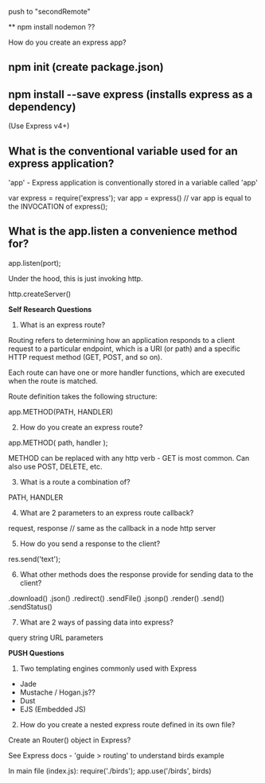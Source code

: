 push to "secondRemote"

** npm install nodemon ??

How do you create an express app?

## npm init (create package.json)
## npm install --save express (installs express as a dependency)

(Use Express v4+)

## What is the conventional variable used for an express application?

'app' - Express application is conventionally stored in a variable called 'app'

var express = require('express');
var app = express() // var app is equal to the INVOCATION of express();


## What is the app.listen a convenience method for?

app.listen(port);

Under the hood, this is just invoking http.

http.createServer()

__Self Research Questions__

1. What is an express route?

Routing refers to determining how an application responds to a client request to a particular endpoint, which is a URI (or path) and a specific HTTP request method (GET, POST, and so on).

Each route can have one or more handler functions, which are executed when the route is matched.

Route definition takes the following structure:

  app.METHOD(PATH, HANDLER)

2. How do you create an express route?

app.METHOD( path, handler );

METHOD can be replaced with any http verb - GET is most common. Can also use POST, DELETE, etc.

3. What is a route a combination of?

PATH, HANDLER

4. What are 2 parameters to an express route callback?

request, response // same as the callback in a node http server

5. How do you send a response to the client?

res.send('text');

6. What other methods does the response provide for sending data to the client?

.download()
.json()
.redirect()
.sendFile()
.jsonp()
.render()
.send()
.sendStatus()

7. What are 2 ways of passing data into express?  

query string
URL parameters


__PUSH Questions__

1. Two templating engines commonly used with Express

- Jade
- Mustache / Hogan.js??
- Dust
- EJS (Embedded JS)

2. How do you create a nested express route defined in its own file?

Create an Router() object in Express?

See Express docs - 'guide > routing' to understand birds example

In main file (index.js):
require('./birds');
app.use('/birds', birds)
